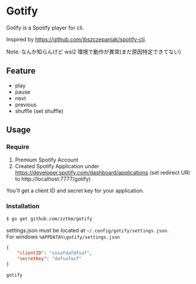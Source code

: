 # Gotify

Gotify is a Spotify player for cli.

Inspired by https://github.com/jbszczepaniak/spotify-cli.

Note: なんか知らんけど wsl2 環境で動作が異常(まだ原因特定できてない)

## Feature

- play
- pause
- next
- previous
- shuffle (set shuffle)

## Usage

### Require
1. Premium Spotify Account
1. Created Spotify Application under https://developer.spotify.com/dashboard/applications (set redirect URI to http://localhost:7777/gotify)


You'll get a client ID and secret key for your application. 

### Installation

```sh
$ go get github.com/zztkm/gotify
```
settings.json must be located at `~/.config/gotify/settings.json`.  
For windows `%APPDATA%\gotify/settings.json`

```json
{
    "clientID": "sssafdafdfsaf",
    "secretKey": "dafsafasf"
}
```

`gotify`